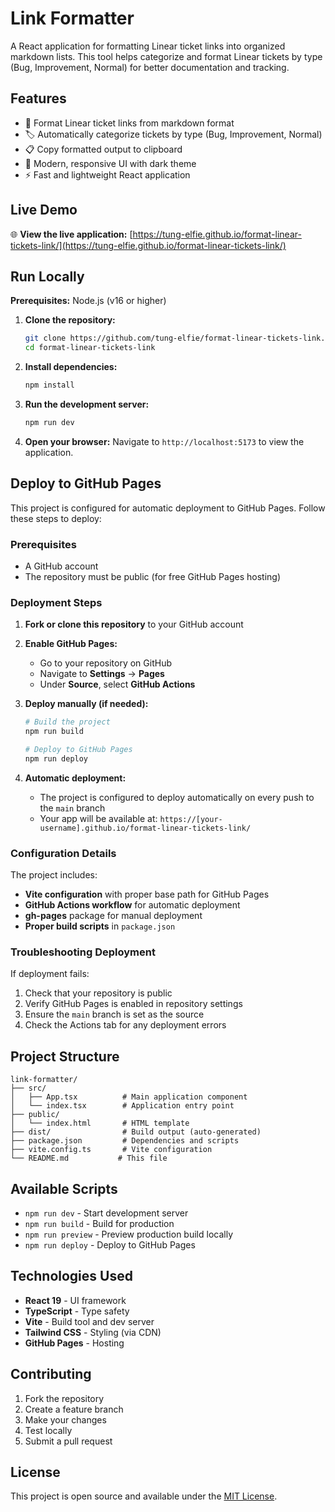 # Link Formatter

A React application for formatting Linear ticket links into organized markdown lists. This tool helps categorize and format Linear tickets by type (Bug, Improvement, Normal) for better documentation and tracking.

## Features

- 📝 Format Linear ticket links from markdown format
- 🏷️ Automatically categorize tickets by type (Bug, Improvement, Normal)
- 📋 Copy formatted output to clipboard
- 🎨 Modern, responsive UI with dark theme
- ⚡ Fast and lightweight React application

## Live Demo

🌐 **View the live application:** [https://tung-elfie.github.io/format-linear-tickets-link/](https://tung-elfie.github.io/format-linear-tickets-link/)

## Run Locally

**Prerequisites:** Node.js (v16 or higher)

1. **Clone the repository:**
   ```bash
   git clone https://github.com/tung-elfie/format-linear-tickets-link.git
   cd format-linear-tickets-link
   ```

2. **Install dependencies:**
   ```bash
   npm install
   ```

3. **Run the development server:**
   ```bash
   npm run dev
   ```

4. **Open your browser:**
   Navigate to `http://localhost:5173` to view the application.

## Deploy to GitHub Pages

This project is configured for automatic deployment to GitHub Pages. Follow these steps to deploy:

### Prerequisites
- A GitHub account
- The repository must be public (for free GitHub Pages hosting)

### Deployment Steps

1. **Fork or clone this repository** to your GitHub account

2. **Enable GitHub Pages:**
   - Go to your repository on GitHub
   - Navigate to **Settings** → **Pages**
   - Under **Source**, select **GitHub Actions**

3. **Deploy manually (if needed):**
   ```bash
   # Build the project
   npm run build
   
   # Deploy to GitHub Pages
   npm run deploy
   ```

4. **Automatic deployment:**
   - The project is configured to deploy automatically on every push to the `main` branch
   - Your app will be available at: `https://[your-username].github.io/format-linear-tickets-link/`

### Configuration Details

The project includes:
- **Vite configuration** with proper base path for GitHub Pages
- **GitHub Actions workflow** for automatic deployment
- **gh-pages** package for manual deployment
- **Proper build scripts** in `package.json`

### Troubleshooting Deployment

If deployment fails:
1. Check that your repository is public
2. Verify GitHub Pages is enabled in repository settings
3. Ensure the `main` branch is set as the source
4. Check the Actions tab for any deployment errors

## Project Structure

```
link-formatter/
├── src/
│   ├── App.tsx          # Main application component
│   └── index.tsx        # Application entry point
├── public/
│   └── index.html       # HTML template
├── dist/                # Build output (auto-generated)
├── package.json         # Dependencies and scripts
├── vite.config.ts       # Vite configuration
└── README.md           # This file
```

## Available Scripts

- `npm run dev` - Start development server
- `npm run build` - Build for production
- `npm run preview` - Preview production build locally
- `npm run deploy` - Deploy to GitHub Pages

## Technologies Used

- **React 19** - UI framework
- **TypeScript** - Type safety
- **Vite** - Build tool and dev server
- **Tailwind CSS** - Styling (via CDN)
- **GitHub Pages** - Hosting

## Contributing

1. Fork the repository
2. Create a feature branch
3. Make your changes
4. Test locally
5. Submit a pull request

## License

This project is open source and available under the [MIT License](LICENSE).
